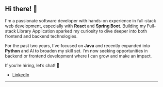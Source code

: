 ## Hi there! 👋

<!--
**danielleroslund/danielleroslund** is a ✨ _special_ ✨ repository because its `README.md` (this file) appears on your GitHub profile. -->
I'm a passionate software developer with hands-on experience in full-stack web development, especially with **React** and **Spring Boot**. Building my Full-stack Library Application sparked my curiosity to dive deeper into both frontend and backend technologies.

For the past two years, I've focused on **Java** and recently expanded into **Python** and AI to broaden my skill set. I'm now seeking opportunities in backend or frontend development where I can grow and make an impact.

If you’re hiring, let’s chat! 🚀

- [LinkedIn](www.linkedin.com/in/danielle-roslund)
---
